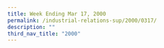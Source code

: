 ```yaml
---
title: Week Ending Mar 17, 2000
permalink: /industrial-relations-sup/2000/0317/
description: ""
third_nav_title: "2000"
---
```

